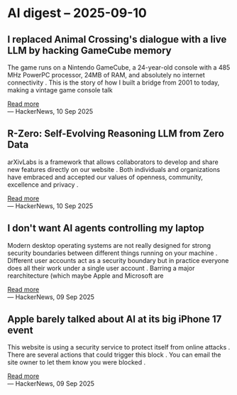 # AI digest – 2025-09-10

## I replaced Animal Crossing's dialogue with a live LLM by hacking GameCube memory

The game runs on a Nintendo GameCube, a 24-year-old console with a 485 MHz PowerPC processor, 24MB of RAM, and absolutely no internet connectivity . This is the story of how I built a bridge from 2001 to today, making a vintage game console talk

[Read more](https://joshfonseca.com/blogs/animal-crossing-llm)  
— HackerNews, 10 Sep 2025

## R-Zero: Self-Evolving Reasoning LLM from Zero Data

arXivLabs is a framework that allows collaborators to develop and share new features directly on our website . Both individuals and organizations have embraced and accepted our values of openness, community, excellence and privacy .

[Read more](https://arxiv.org/abs/2508.05004)  
— HackerNews, 10 Sep 2025

## I don't want AI agents controlling my laptop

Modern desktop operating systems are not really designed for strong security boundaries between different things running on your machine . Different user accounts act as a security boundary but in practice everyone does all their work under a single user account . Barring a major rearchitecture (which maybe Apple and Microsoft are

[Read more](https://sophiebits.com/2025/09/09/ai-agents-security)  
— HackerNews, 09 Sep 2025

## Apple barely talked about AI at its big iPhone 17 event

This website is using a security service to protect itself from online attacks . There are several actions that could trigger this block . You can email the site owner to let them know you were blocked .

[Read more](https://www.theverge.com/apple-event/774963/apple-september-launch-event-ai-apple-intelligence)  
— HackerNews, 09 Sep 2025
